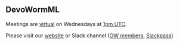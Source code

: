 ## DevoWormML

Meetings are [virtual](https://tiny.cc/DevoWorm) on Wednesdays at [1pm UTC](https://www.worldtimeserver.com/convert_time_in_UTC.aspx).

Please visit our [website](https://devoworm.weebly.com/) or Slack channel ([OW members](http://openworm.slack.com/), [Slackpass](https://launchpass.com/openworm))
